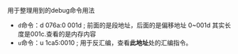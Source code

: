 用于整理用到的debug命令用法

* `d`命令：d 076a:0 001d ; 前面的是段地址，后面的是偏移地址 0~001d 其实长度是001c.查看的是内存内容
* `u`命令：u 1ca5:0010 ; 用于反汇编，查看**此地址**处的汇编指令。

  

  

  


